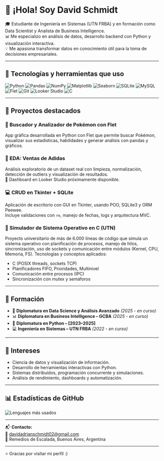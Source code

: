 # 👋 ¡Hola! Soy David Schmidt

🎓 Estudiante de Ingeniería en Sistemas (UTN FRBA) y en formación como Data Scientist y Analista de Business Intelligence.  
📊 Me especializo en análisis de datos, desarrollo backend con Python y visualización interactiva.  
💡 Me apasiona transformar datos en conocimiento útil para la toma de decisiones empresariales.

---

## 🚀 Tecnologías y herramientas que uso

![Python](https://img.shields.io/badge/-Python-333?logo=python&logoColor=white)
![Pandas](https://img.shields.io/badge/-Pandas-150458?logo=pandas&logoColor=white)
![NumPy](https://img.shields.io/badge/-NumPy-013243?logo=numpy&logoColor=white)
![Matplotlib](https://img.shields.io/badge/-Matplotlib-11557C?logo=matplotlib&logoColor=white)
![Seaborn](https://img.shields.io/badge/-Seaborn-39475b?logo=python&logoColor=white)
![SQLite](https://img.shields.io/badge/-SQLite-003B57?logo=sqlite&logoColor=white)
![MySQL](https://img.shields.io/badge/-MySQL-00758F?logo=mysql&logoColor=white)
![Flet](https://img.shields.io/badge/-Flet-2563EB?logo=windows11&logoColor=white)
![Git](https://img.shields.io/badge/-Git-F05032?logo=git&logoColor=white)
![Looker Studio](https://img.shields.io/badge/-Looker_Studio-4285F4?logo=googleanalytics&logoColor=white)
![C](https://img.shields.io/badge/-C-A8B9CC?logo=c&logoColor=white)

---

## 📂 Proyectos destacados

### 🔎 Buscador y Analizador de Pokémon con Flet  
App gráfica desarrollada en Python con Flet que permite buscar Pokémon, visualizar sus estadísticas, habilidades y generar análisis con pandas y gráficos.

### 👟 EDA: Ventas de Adidas  
Análisis exploratorio de un dataset real con limpieza, normalización, detección de outliers y visualización de resultados.  
🔗 Dashboard en Looker Studio próximamente disponible.

### 💻 CRUD en Tkinter + SQLite  
Aplicación de escritorio con GUI en Tkinter, usando POO, SQLite3 y ORM Peewee.  
Incluye validaciones con `re`, manejo de fechas, logs y arquitectura MVC.

### 🧵 Simulador de Sistema Operativo en C (UTN)
Proyecto universitario de más de 6.000 líneas de código que simula un sistema operativo con planificación de procesos, manejo de hilos, sincronización, uso de sockets y comunicación entre módulos (Kernel, CPU, Memoria, FS).
Tecnologías y conceptos aplicados:
- C (POSIX threads, sockets TCP)
- Planificadores FIFO, Prioridades, Multinivel
- Comunicación entre procesos (IPC)
- Sincronización con mutex y semáforos
---

## 🧠 Formación

- 💼 **Diplomatura en Data Science y Análisis Avanzado** *(2025 - en curso)*  
- 📊 **Diplomatura en Business Intelligence – GCBA** *(2025 - en curso)*  
- 🐍 **Diplomatura en Python – [2023–2025]**  
- 💻 **Ingeniería en Sistemas – UTN FRBA** *(2022 - en curso)*

---

## 🧩 Intereses

- Ciencia de datos y visualización de información.  
- Desarrollo de herramientas interactivas con Python.  
- Sistemas distribuidos, programación concurrente y simulaciones.  
- Análisis de rendimiento, dashboards y automatización.

---

## 📊 Estadísticas de GitHub

![Lenguajes más usados](https://github-readme-stats.vercel.app/api/top-langs/?username=DavidSchmidt&layout=compact&theme=dark)

---

📬 **Contacto:**  
📧 [davidadrianschmidt02@gmail.com](mailto:davidadrianschmidt02@gmail.com)  
📍 Remedios de Escalada, Buenos Aires, Argentina

---

⭐ Gracias por visitar mi perfil :)
